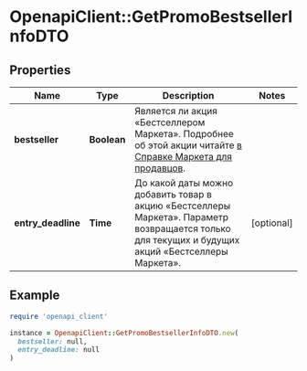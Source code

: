 # OpenapiClient::GetPromoBestsellerInfoDTO

## Properties

| Name | Type | Description | Notes |
| ---- | ---- | ----------- | ----- |
| **bestseller** | **Boolean** | Является ли акция «Бестселлером Маркета». Подробнее об этой акции читайте [в Справке Маркета для продавцов](https://yandex.ru/support2/marketplace/ru/marketing/promos/market/bestsellers). |  |
| **entry_deadline** | **Time** | До какой даты можно добавить товар в акцию «Бестселлеры Маркета».  Параметр возвращается только для текущих и будущих акций «Бестселлеры Маркета».  | [optional] |

## Example

```ruby
require 'openapi_client'

instance = OpenapiClient::GetPromoBestsellerInfoDTO.new(
  bestseller: null,
  entry_deadline: null
)
```

